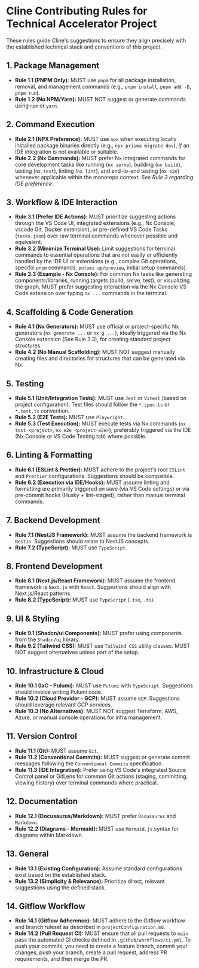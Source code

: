 # Cline Contributing Rules for Technical Accelerator Project

These rules guide Cline's suggestions to ensure they align precisely with the established technical stack and conventions of this project.

## 1. Package Management

- **Rule 1.1 (PNPM Only):** MUST use `pnpm` for all package installation, removal, and management commands (e.g., `pnpm install`, `pnpm add -D`, `pnpm run`).
- **Rule 1.2 (No NPM/Yarn):** MUST NOT suggest or generate commands using `npm` or `yarn`.

## 2. Command Execution

- **Rule 2.1 (NPX Preference):** MUST use `npx` when executing locally installed package binaries directly (e.g., `npx prisma migrate dev`), _if_ an IDE integration is not available or suitable.
- **Rule 2.2 (Nx Commands):** MUST prefer Nx integrated commands for core development tasks like running (`nx serve`), building (`nx build`), testing (`nx test`), linting (`nx lint`), and end-to-end testing (`nx e2e`) whenever applicable within the monorepo context. _See Rule 3 regarding IDE preference._

## 3. Workflow & IDE Interaction

- **Rule 3.1 (Prefer IDE Actions):** MUST prioritize suggesting actions through the VS Code UI, integrated extensions (e.g., Nx Console, vscode Git, Docker extension), or pre-defined VS Code Tasks (`tasks.json`) over raw terminal commands whenever possible and equivalent.
- **Rule 3.2 (Minimize Terminal Use):** Limit suggestions for terminal commands to essential operations that are not easily or efficiently handled by the IDE UI or extensions (e.g., complex Git operations, specific `pnpm` commands, `pulumi up/preview`, initial setup commands).
- **Rule 3.3 (Example - Nx Console):** For common Nx tasks like generating components/libraries, running targets (build, serve, test), or visualizing the graph, MUST prefer suggesting interaction via the Nx Console VS Code extension over typing `nx ...` commands in the terminal.

## 4. Scaffolding & Code Generation

- **Rule 4.1 (Nx Generators):** MUST use official or project-specific Nx generators (`nx generate ...` or `nx g ...`), ideally triggered via the Nx Console extension (See Rule 3.3), for creating standard project structures.
- **Rule 4.2 (No Manual Scaffolding):** MUST NOT suggest manually creating files and directories for structures that can be generated via Nx.

## 5. Testing

- **Rule 5.1 (Unit/Integration Tests):** MUST use `Jest` or `Vitest` (based on project configuration). Test files should follow the `*.spec.ts` or `*.test.ts` convention.
- **Rule 5.2 (E2E Tests):** MUST use `Playwright`.
- **Rule 5.3 (Test Execution):** MUST execute tests via Nx commands (`nx test <project>`, `nx e2e <project-e2e>`), preferably triggered via the IDE (Nx Console or VS Code Testing tab) where possible.

## 6. Linting & Formatting

- **Rule 6.1 (ESLint & Prettier):** MUST adhere to the project's root `ESLint` and `Prettier` configurations. Suggestions should be compatible.
- **Rule 6.2 (Execution via IDE/Hooks):** MUST assume linting and formatting are primarily triggered on save (via VS Code settings) or via pre-commit hooks (Husky + lint-staged), rather than manual terminal commands.

## 7. Backend Development

- **Rule 7.1 (NestJS Framework):** MUST assume the backend framework is `NestJS`. Suggestions should relate to NestJS concepts.
- **Rule 7.2 (TypeScript):** MUST use `TypeScript`.

## 8. Frontend Development

- **Rule 8.1 (Next.js/React Framework):** MUST assume the frontend framework is `Next.js` with `React`. Suggestions should align with Next.js/React patterns.
- **Rule 8.2 (TypeScript):** MUST use `TypeScript` (`.tsx`, `.ts`).

## 9. UI & Styling

- **Rule 9.1 (Shadcn/ui Components):** MUST prefer using components from the `Shadcn/ui` library.
- **Rule 9.2 (Tailwind CSS):** MUST use `Tailwind CSS` utility classes. MUST NOT suggest alternatives unless part of the setup.

## 10. Infrastructure & Cloud

- **Rule 10.1 (IaC - Pulumi):** MUST use `Pulumi` with `TypeScript`. Suggestions should involve writing Pulumi code.
- **Rule 10.2 (Cloud Provider - GCP):** MUST assume `GCP`. Suggestions should leverage relevant GCP services.
- **Rule 10.3 (No Alternatives):** MUST NOT suggest Terraform, AWS, Azure, or manual console operations for infra management.

## 11. Version Control

- **Rule 11.1 (Git):** MUST assume `Git`.
- **Rule 11.2 (Conventional Commits):** MUST suggest or generate commit messages following the `Conventional Commits` specification.
- **Rule 11.3 (IDE Integration):** Prefer using VS Code's integrated Source Control panel or GitLens for common Git actions (staging, committing, viewing history) over terminal commands where practical.

## 12. Documentation

- **Rule 12.1 (Docusaurus/Markdown):** MUST prefer `Docusaurus` and `Markdown`.
- **Rule 12.2 (Diagrams - Mermaid):** MUST use `Mermaid.js` syntax for diagrams within Markdown.

## 13. General

- **Rule 13.1 (Existing Configuration):** Assume standard configurations exist based on the established stack.
- **Rule 13.2 (Simplicity & Relevance):** Prioritize direct, relevant suggestions using the defined stack.

## 14. Gitflow Workflow

- **Rule 14.1 (Gitflow Adherence):** MUST adhere to the Gitflow workflow and branch ruleset as described in `projectConfiguration.md`.
- **Rule 14.2 (Pull Request CI):** MUST ensure that all pull requests to `main` pass the automated CI checks defined in `.github/workflows/ci.yml`. To push your commits, you need to create a feature branch, commit your changes, push your branch, create a pull request, address PR requirements, and then merge the PR.
